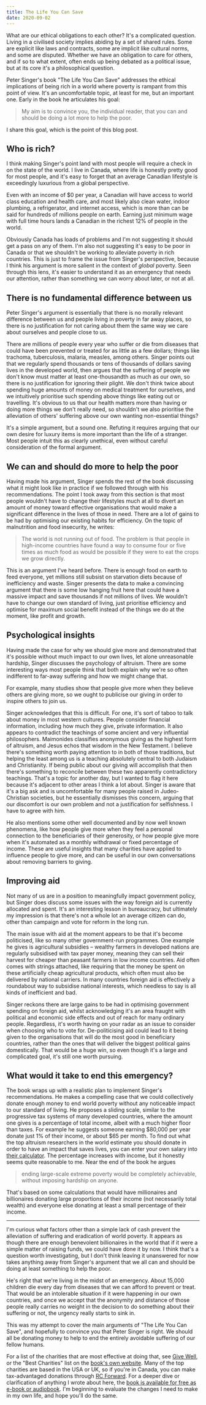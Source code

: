 ```yaml
---
title: The Life You Can Save
date: 2020-09-02
---
```


What are our ethical obligations to each other? It's a complicated question. Living in a civilised society implies abiding by a set of shared rules. Some are explicit like laws and contracts, some are implicit like cultural norms, and some are disputed. Whether we have an obligation to care for others, and if so to what extent, often ends up being debated as a political issue, but at its core it's a philosophical question.

Peter Singer's book "The Life You Can Save" addresses the ethical implications of being rich in a world where poverty is rampant from this point of view. It's an uncomfortable topic, at least for me, but an important one. Early in the book he articulates his goal:

> My aim is to convince you, the individual reader, that you can and should be doing a lot more to help the poor.

I share this goal, which is the point of this blog post.

## Who is rich?

I think making Singer's point land with most people will require a check in on the state of the world. I live in Canada, where life is honestly pretty good for most people, and it's easy to forget that an average Canadian lifestyle is exceedingly luxurious from a global perspective.

Even with an income of $0 per year, a Canadian will have access to world class education and health care, and most likely also clean water, indoor plumbing, a refrigerator, and internet access, which is more than can be said for hundreds of millions people on earth. Earning just minimum wage with full time hours lands a Canadian in the richest 12% of people in the world.

Obviously Canada has loads of problems and I'm not suggesting it should get a pass on any of them. I'm also not suggesting it's easy to be poor in Canada or that we shouldn't be working to alleviate poverty in rich countries. This is just to frame the issue from Singer's perspective, because I think his argument is more salient in the context of _global_ poverty. Seen through this lens, it's easier to understand it as an emergency that needs our attention, rather than something we can worry about later, or not at all.

## There is no fundamental difference between us

Peter Singer's argument is essentially that there is no morally relevant difference between us and people living in poverty in far away places, so there is no justification for not caring about them the same way we care about ourselves and people close to us.

There are millions of people every year who suffer or die from diseases that could have been prevented or treated for as little as a few dollars; things like trachoma, tuberculosis, malaria, measles, among others. Singer points out that we regularly spend thousands or tens of thousands of dollars saving lives in the developed world, then argues that the suffering of people we don't know must matter at least one-thousandth as much as our own, so there is no justification for ignoring their plight. We don't think twice about spending huge amounts of money on medical treatment for ourselves, and we intuitively prioritise such spending above things like eating out or travelling. It's obvious to us that our health matters more than having or doing more things we don't really need, so shouldn't we also prioritise the alleviation of others' suffering above our own wanting non-essential things?

It's a simple argument, but a sound one. Refuting it requires arguing that our own desire for luxury items is more important than the life of a stranger. Most people intuit this as clearly unethical, even without careful consideration of the formal argument.

## We can and should do more to help the poor

Having made his argument, Singer spends the rest of the book discussing what it might look like in practice if we followed through with his recommendations. The point I took away from this section is that most people wouldn't have to change their lifestyles much at all to divert an amount of money toward effective organisations that would make a significant difference in the lives of those in need. There are a lot of gains to be had by optimising our existing habits for efficiency. On the topic of malnutrition and food insecurity, he writes:

> The world is not running out of food. The problem is that people in high-income countries have found a way to consume four or five times as much food as would be possible if they were to eat the crops we grow directly.

This is an argument I've heard before. There is enough food on earth to feed everyone, yet millions still subsist on starvation diets because of inefficiency and waste. Singer presents the data to make a convincing argument that there is some low hanging fruit here that could have a massive impact and save thousands if not millions of lives. We wouldn't have to change our own standard of living, just prioritise efficiency and optimise for maximum social benefit instead of the things we do at the moment, like profit and growth.

## Psychological insights

Having made the case for why we should give more and demonstrated that it's possible without much impact to our own lives, let alone unreasonable hardship, Singer discusses the psychology of altruism. There are some interesting ways most people think that both explain why we're so often indifferent to far-away suffering and how we might change that.

For example, many studies show that people give more when they believe others are giving more, so we ought to publicise our giving in order to inspire others to join us.

Singer acknowledges that this is difficult. For one, it's sort of taboo to talk about money in most western cultures. People consider financial information, including how much they give, private information. It also appears to contradict the teachings of some ancient and very influential philosophers. Maimonides classifies anonymous giving as the highest form of altruism, and Jesus echos that wisdom in the New Testament. I believe there's something worth paying attention to in both of those traditions, but helping the least among us is a teaching absolutely central to both Judaism and Christianity. If being public about our giving will accomplish that then there's something to reconcile between these two apparently contradictory teachings. That's a topic for another day, but I wanted to flag it here because it's adjacent to other areas I think a lot about. Singer is aware that it's a big ask and is uncomfortable for many people raised in Judeo-Christian societies, but he essentially dismisses this concern, arguing that our discomfort is our own problem and not a justification for selfishness. I have to agree with him.

He also mentions some other well documented and by now well known phenomena,
like how people give more when they feel a personal connection to the
beneficiaries of their generosity, or how people give more when it's automated
as a monthly withdrawal or fixed percentage of income. These are useful insights
that many charities have applied to influence people to give more, and can be
useful in our own conversations about removing barriers to giving.

## Improving aid

Not many of us are in a position to meaningfully impact government policy, but Singer does discuss some issues with the way foreign aid is currently allocated and spent. It's an interesting lesson in bureaucracy, but ultimately my impression is that there's not a whole lot an average citizen can do, other than campaign and vote for reform in the long run.

The main issue with aid at the moment appears to be that it's become politicised, like so many other government-run programmes. One example he gives is agricultural subsidies – wealthy farmers in developed nations are regularly subsidised with tax payer money, meaning they can sell their harvest for cheaper than peasant farmers in low income countries. Aid often comes with strings attached, like requiring that the money be spent on these artificially cheap agricultural products, which often must also be delivered by national carriers. In many countries foreign aid is effectively a roundabout way to subsidise national interests, which needless to say is all kinds of inefficient and bad.

Singer reckons there are large gains to be had in optimising government spending on foreign aid, whilst acknowledging it's an area fraught with political and economic side effects and out of reach for many ordinary people. Regardless, it's worth having on your radar as an issue to consider when choosing who to vote for. De-politicising aid could lead to it being given to the organisations that will do the most good in beneficiary countries, rather than the ones that will deliver the biggest political gains domestically. That would be a huge win, so even though it's a large and complicated goal, it's still one worth pursuing.

## What would it take to end this emergency?

The book wraps up with a realistic plan to implement Singer's recommendations. He makes a compelling case that we could collectively donate enough money to end world poverty without any noticeable impact to our standard of living. He proposes a sliding scale, similar to the progressive tax systems of many developed countries, where the amount one gives is a percentage of total income, albeit with a much higher floor than taxes. For example he suggests someone earning $80,000 per year donate just 1% of their income, or about $65 per month. To find out what the top altruism researchers in the world estimate you should donate in order to have an impact that saves lives, you can enter your own salary into [their calculator](https://www.thelifeyoucansave.org/take-the-pledge/). The percentage increases with income, but it honestly seems quite reasonable to me. Near the end of the book he argues

> ending large-scale extreme poverty would be completely achievable, without imposing hardship on anyone.

That's based on some calculations that would have millionaires and billionaires donating large proportions of their income (not necessarily total wealth) and everyone else donating at least a small percentage of their income.

---

I'm curious what factors other than a simple lack of cash prevent the alleviation of suffering and eradication of world poverty. It appears as though there are enough benevolent billionaires in the world that if it were a simple matter of raising funds, we could have done it by now. I think that's a question worth investigating, but I don't think leaving it unanswered for now takes anything away from Singer's argument that we all can and should be doing at least something to help the poor.

He's right that we're living in the midst of an emergency. About 15,000 children die every day from diseases that we can afford to prevent or treat. That would be an intolerable situation if it were happening in our own countries, and once we accept that the anonymity and distance of those people really carries no weight in the decision to do something about their suffering or not, the urgency really starts to sink in.

This was my attempt to cover the main arguments of "The Life You Can Save", and hopefully to convince you that Peter Singer is right. We should all be donating money to help to end the entirely avoidable suffering of our fellow humans.

For a list of the charities that are most effective at doing that, see [Give
Well](https://www.givewell.org/charities/top-charities), or the "Best Charities"
list on the [book's own website](https://www.thelifeyoucansave.org/). Many of
the top charities are based in the USA or UK, so if you're in Canada, you can
make tax-advantaged donations through [RC Forward](https://rcforward.org/). For
a deeper dive or clarification of anything I wrote about here, the [book is
available for free as e-book or
audiobook](https://www.thelifeyoucansave.org/the-book/). I'm beginning to
evaluate the changes I need to make in my own life, and hope you'll do the same.
